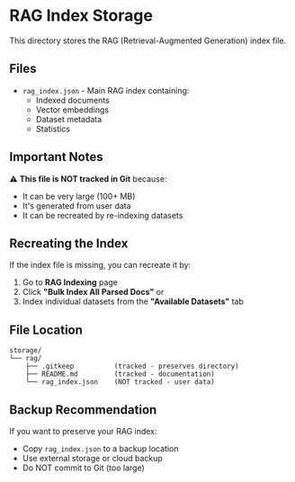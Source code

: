 # RAG Index Storage

This directory stores the RAG (Retrieval-Augmented Generation) index file.

## Files

- `rag_index.json` - Main RAG index containing:
  - Indexed documents
  - Vector embeddings
  - Dataset metadata
  - Statistics

## Important Notes

⚠️ **This file is NOT tracked in Git** because:
- It can be very large (100+ MB)
- It's generated from user data
- It can be recreated by re-indexing datasets

## Recreating the Index

If the index file is missing, you can recreate it by:

1. Go to **RAG Indexing** page
2. Click **"Bulk Index All Parsed Docs"** or
3. Index individual datasets from the **"Available Datasets"** tab

## File Location

```
storage/
└── rag/
    ├── .gitkeep          (tracked - preserves directory)
    ├── README.md         (tracked - documentation)
    └── rag_index.json    (NOT tracked - user data)
```

## Backup Recommendation

If you want to preserve your RAG index:
- Copy `rag_index.json` to a backup location
- Use external storage or cloud backup
- Do NOT commit to Git (too large)
